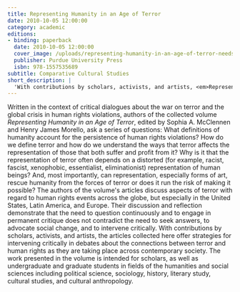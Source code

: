 ```yaml
---
title: Representing Humanity in an Age of Terror
date: 2010-10-05 12:00:00
category: academic
editions:
- binding: paperback
  date: 2010-10-05 12:00:00
  cover_image: /uploads/representing-humanity-in-an-age-of-terror-needs-cover.jpg
  publisher: Purdue University Press
  isbn: 978-1557535689
subtitle: Comparative Cultural Studies
short_description: |
  'With contributions by scholars, activists, and artists, <em>Representing Humanity in an Age of Terror</em> offers strategies for intervening critically in debates about the connections between terror and human rights as they are taking place across contemporary society.'
---
```

Written in the context of critical dialogues about the war on terror and the global crisis in human rights violations, authors of the collected volume <em>Representing Humanity in an Age of Terror</em>, edited by Sophia A. McClennen and Henry James Morello, ask a series of questions: What definitions of humanity account for the persistence of human rights violations? How do we define terror and how do we understand the ways that terror affects the representation of those that both suffer and profit from it? Why is it that the representation of terror often depends on a distorted (for example, racist, fascist, xenophobic, essentialist, eliminationist) representation of human beings? And, most importantly, can representation, especially forms of art, rescue humanity from the forces of terror or does it run the risk of making it possible? The authors of the volume's articles discuss aspects of terror with regard to human rights events across the globe, but especially in the United States, Latin America, and Europe. Their discussion and reflection demonstrate that the need to question continuously and to engage in permanent critique does not contradict the need to seek answers, to advocate social change, and to intervene critically. With contributions by scholars, activists, and artists, the articles collected here offer strategies for intervening critically in debates about the connections between terror and human rights as they are taking place across contemporary society. The work presented in the volume is intended for scholars, as well as undergraduate and graduate students in fields of the humanities and social sciences including political science, sociology, history, literary study, cultural studies, and cultural anthropology.
